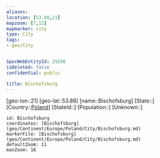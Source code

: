 ```yaml
---
aliases: 
location: [53.88,21]
mapzoom: [7,12] 
mapmarker: city 
type: City
tags:
- geo/City


SpocWebEntityId: 29198
isDeleted: false
confidential: public

title: Bischofsburg
---
```

[geo-lon::21]
[geo-lat::53.88]
[name::Bischofsburg]
[State::]
[Country::[Poland](geo/Continent/Europe/Poland.md)]
[StateId::]
[Population::]
[Unknown::]


```leaflet
id: Bischofsburg
coordinates: [Bischofsburg](geo/Continent/Europe/Poland/City/Bischofsburg.md)
markerFile: [Bischofsburg](geo/Continent/Europe/Poland/City/Bischofsburg.md)
defaultZoom: 11 
maxZoom: 18
```


